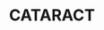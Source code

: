 ---
lastmod: '2025-04-06T06:05:20+00:00'
latitude: -34.29377285
layout: suburb
longitude: 150.8248095
postcode: '2560'
state: NSW
title: CATARACT
url: /nsw/cataract/
---